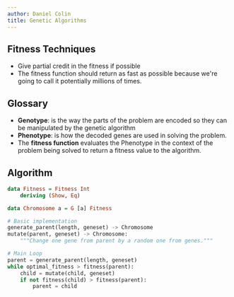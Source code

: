 ```yaml
---
author: Daniel Colin
title: Genetic Algorithms
---
```


## Fitness Techniques

- Give partial credit in the fitness if possible
- The fitness function should return as fast as possible because we're
    going to call it potentially millions of times.

## Glossary

- **Genotype**: is the way the parts of the problem are encoded so
    they can be manipulated by the genetic algorithm
- **Phenotype**: is how the decoded genes are used in solving the
    problem.
- The **fitness function** evaluates the Phenotype in the context of
    the problem being solved to return a fitness value to the
    algorithm.

## Algorithm

```haskell
data Fitness = Fitness Int
    deriving (Show, Eq)

data Chromosome a = G [a] Fitness
```

```python
# Basic implementation
generate_parent(length, geneset) -> Chromosome
mutate(parent, geneset) -> Chromosome:
    """Change one gene from parent by a random one from genes."""

# Main Loop
parent = generate_parent(length, geneset)
while optimal_fitness > fitness(parent):
    child = mutate(child, geneset)
    if not fitness(child) > fitness(parent):
        parent = child
```


